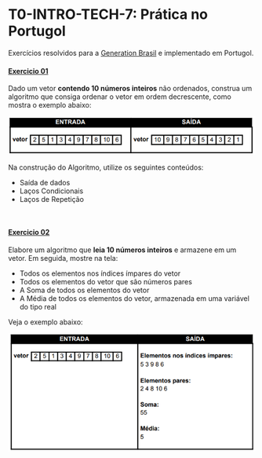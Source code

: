 # T0-INTRO-TECH-7: Prática no Portugol

Exercícios resolvidos para a [Generation Brasil](https://brazil.generation.org/) e implementado em Portugol.


#### [Exercicio 01](ex01.por)

Dado um vetor **contendo 10 números inteiros** não ordenados, construa um algoritmo que consiga ordenar o vetor em ordem decrescente, como mostra o exemplo abaixo:

![screenshot](images/ex01.png)

Na construção do Algoritmo, utilize os seguintes conteúdos:

- Saída de dados
- Laços Condicionais
- Laços de Repetição

<br/>

#### [Exercicio 02](ex02.por)

Elabore um algoritmo que **leia 10 números inteiros** e armazene em um vetor. Em seguida, mostre na tela:

- Todos os elementos nos índices ímpares do vetor
- Todos os elementos do vetor que são números pares
- A Soma de todos os elementos do vetor
- A Média de todos os elementos do vetor, armazenada em uma variável do tipo real

Veja o exemplo abaixo:

![screenshot](images/ex02.png)
